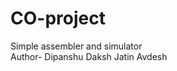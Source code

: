 # CO-project
Simple assembler and simulator<br>
Author- Dipanshu
        Daksh 
        Jatin
        Avdesh
